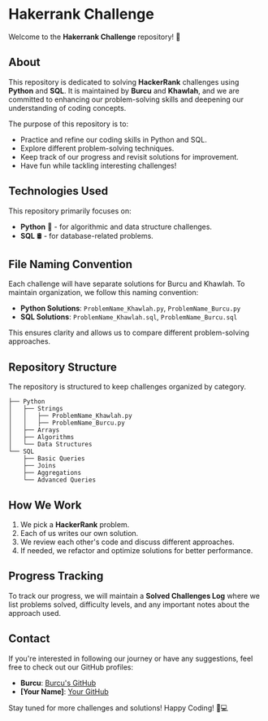 # Hakerrank Challenge

Welcome to the **Hakerrank Challenge** repository! 🚀

## About
This repository is dedicated to solving **HackerRank** challenges using **Python** and **SQL**. It is maintained by **Burcu** and **Khawlah**, and we are committed to enhancing our problem-solving skills and deepening our understanding of coding concepts.

The purpose of this repository is to:
- Practice and refine our coding skills in Python and SQL.
- Explore different problem-solving techniques.
- Keep track of our progress and revisit solutions for improvement.
- Have fun while tackling interesting challenges!

## Technologies Used
This repository primarily focuses on:
- **Python** 🐍 - for algorithmic and data structure challenges.
- **SQL** 🛢️ - for database-related problems.

## File Naming Convention
Each challenge will have separate solutions for Burcu and Khawlah. To maintain organization, we follow this naming convention:
- **Python Solutions**: `ProblemName_Khawlah.py`, `ProblemName_Burcu.py`
- **SQL Solutions**: `ProblemName_Khawlah.sql`, `ProblemName_Burcu.sql`

This ensures clarity and allows us to compare different problem-solving approaches.

## Repository Structure
The repository is structured to keep challenges organized by category.
```
├── Python
│   ├── Strings
│   │   ├── ProblemName_Khawlah.py
│   │   ├── ProblemName_Burcu.py
│   ├── Arrays
│   ├── Algorithms
│   └── Data Structures
└── SQL
    ├── Basic Queries
    ├── Joins
    ├── Aggregations
    └── Advanced Queries
```

## How We Work
1. We pick a **HackerRank** problem.
2. Each of us writes our own solution.
3. We review each other's code and discuss different approaches.
4. If needed, we refactor and optimize solutions for better performance.

## Progress Tracking
To track our progress, we will maintain a **Solved Challenges Log** where we list problems solved, difficulty levels, and any important notes about the approach used.

## Contact
If you're interested in following our journey or have any suggestions, feel free to check out our GitHub profiles:
- **Burcu**: [Burcu's GitHub](https://github.com/bucuu)
- **[Your Name]**: [Your GitHub](https://github.com/alshubati99)

Stay tuned for more challenges and solutions! Happy Coding! 🚀💻
